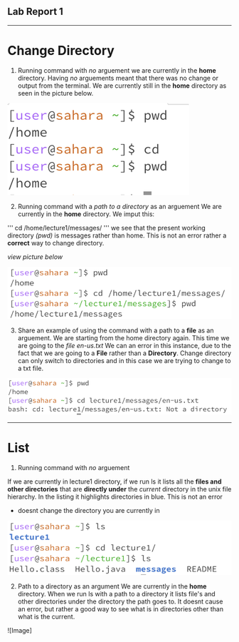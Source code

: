 ## Lab Report 1

---
# Change Directory

1. Running command with *no* arguement
we are currently in the **home** directory.
Having *no* arguements meant that there was no change or output from the terminal.
We are currently still in the **home** directory as seen in the picture below.

![Image](cd_no_arg.png)

2. Running command with a *path to a directory* as an arguement
We are currently in the **home** directory.
We imput this:

''' 
cd /home/lecture1/messages/
'''
we see that the present working directory *(pwd)* is messages rather than home.
This is not an error rather a **correct** way to change directory.

*view picture below*

![Image](cd_filepath.png)


3. Share an example of using the command with a path to a **file** as an arguement.
We are starting from the home directory again.
This time we are going to the *file en-us.txt*
We can an error in this instance, due to the fact that we are going to a **File** rather than a **Directory**.
Change directory can only switch to directories and in this case we are trying to change to a txt file.

![Image](cd_tofile.png)

---


# List

1. Running command with *no* arguement

If we are currently in lecture1 directory, if we run ls it lists all the **files and other directories** that are **directly under** the *current* directory in the unix file hierarchy. In the listing it highlights directories in blue. This is not an error
* doesnt change the directory you are currently in

![Image](LS1.png)

2. Path to a directory as an argument
We are currently in the **home** directory. When we run ls with a path to a directory it lists file's and other directories under the directory the path goes to. It doesnt cause an error, but rather a good way to see what is in directories other than what is the current.

![Image]







